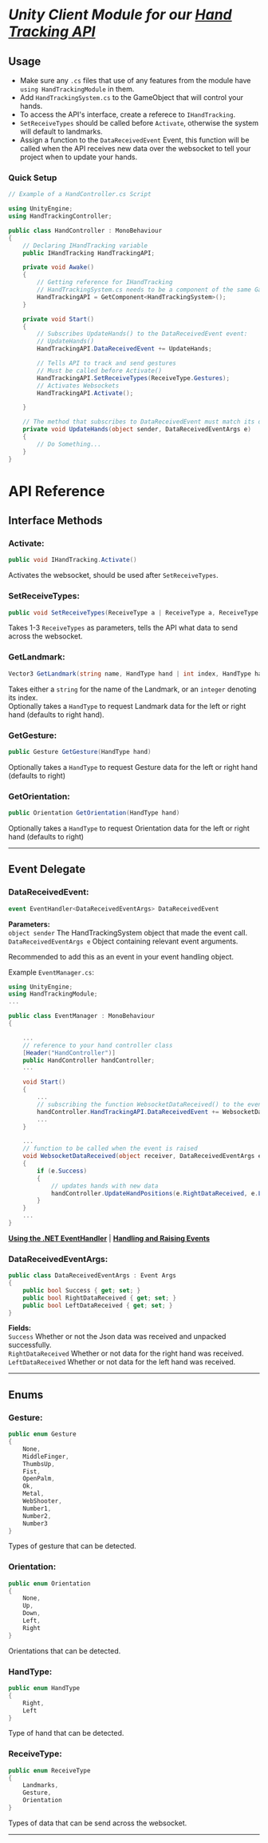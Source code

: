 # _*Unity Client Module for our [Hand Tracking API](https://github.com/Lady-Synestia/Hand-Tracking-API/)*_

## Usage

- Make sure any `.cs` files that use of any features from the module have `using HandTrackingModule` in them.
- Add `HandTrackingSystem.cs` to the GameObject that will control your hands.
- To access the API's interface, create a referece to `IHandTracking`.
- `SetReceiveTypes` should be called before `Activate`, otherwise the system will default to landmarks.
- Assign a function to the `DataReceivedEvent` Event, this function will be called when the API receives new data over the websocket to tell your project when to update your hands.

### Quick Setup

```cs
// Example of a HandController.cs Script

using UnityEngine;
using HandTrackingController;

public class HandController : MonoBehaviour
{
    // Declaring IHandTracking variable
    public IHandTracking HandTrackingAPI;

    private void Awake()
    {
        // Getting reference for IHandTracking
        // HandTrackingSystem.cs needs to be a component of the same GameObject as this script
        HandTrackingAPI = GetComponent<HandTrackingSystem>();
    }

    private void Start()
    {
        // Subscribes UpdateHands() to the DataReceivedEvent event: 
        // UpdateHands()
        HandTrackingAPI.DataReceivedEvent += UpdateHands;

        // Tells API to track and send gestures
        // Must be called before Activate()
        HandTrackingAPI.SetReceiveTypes(ReceiveType.Gestures);
        // Activates Websockets
        HandTrackingAPI.Activate();

    }

    // The method that subscribes to DataReceivedEvent must match its definition
    private void UpdateHands(object sender, DataReceivedEventArgs e)
    {
        // Do Something...
    }
}
```

# API Reference

## Interface Methods

### Activate:

```cs
public void IHandTracking.Activate()
```

Activates the websocket, should be used after `SetReceiveTypes`.

### SetReceiveTypes:

```cs
public void SetReceiveTypes(ReceiveType a | ReceiveType a, ReceiveType b |  ReceiveType a, ReceiveType b, ReceiveType c)
```

Takes 1-3 `ReceiveTypes` as parameters, tells the API what data to send across the websocket.

### GetLandmark:

```cs
Vector3 GetLandmark(string name, HandType hand | int index, HandType hand)
```

Takes either a `string` for the name of the Landmark, or an `integer` denoting its index.\
Optionally takes a `HandType` to request Landmark data for the left or right hand (defaults to right hand).

### GetGesture:

```cs
public Gesture GetGesture(HandType hand)
```

Optionally takes a `HandType` to request Gesture data for the left or right hand (defaults to right)

### GetOrientation:

```cs
public Orientation GetOrientation(HandType hand)
```

Optionally takes a `HandType` to request Orientation data for the left or right hand (defaults to right)

---

## Event Delegate

### DataReceivedEvent:

```cs
event EventHandler<DataReceivedEventArgs> DataReceivedEvent
```

**Parameters:**\
`object sender` The HandTrackingSystem object that made the event call.\
`DataReceivedEventArgs e` Object containing relevant event arguments.

Recommended to add this as an event in your event handling object.

Example `EventManager.cs`:
```cs
using UnityEngine;
using HandTrackingModule;
...

public class EventManager : MonoBehaviour
{

    ...
    // reference to your hand controller class
    [Header("HandController")]
    public HandController handController;
    ...

    void Start()
    {
        ...
        // subscribing the function WebsocketDataReceived() to the event
        handController.HandTrackingAPI.DataReceivedEvent += WebsocketDataReceived;
        ...
    }

    ...
    // function to be called when the event is raised
    void WebsocketDataReceived(object receiver, DataReceivedEventArgs e)
    {
        if (e.Success)
        {   
            // updates hands with new data
            handController.UpdateHandPositions(e.RightDataReceived, e.LeftDataReceived);
        }
    }
    ...
}
```


[**Using the .NET EventHandler**](https://learn.microsoft.com/en-us/dotnet/api/system.eventhandler?view=net-9.0) | [**Handling and Raising Events**](https://learn.microsoft.com/en-us/dotnet/standard/events/)

### DataReceivedEventArgs:

```cs
public class DataReceivedEventArgs : Event Args
{
    public bool Success { get; set; }
    public bool RightDataReceived { get; set; }
    public bool LeftDataReceived { get; set; }
}
```

**Fields:**\
`Success` Whether or not the Json data was received and unpacked successfully.\
`RightDataReceived` Whether or not data for the right hand was received.\
`LeftDataReceived` Whether or not data for the left hand was received.

---

## Enums

### Gesture:

```cs
public enum Gesture
{
    None,
    MiddleFinger,
    ThumbsUp,
    Fist,
    OpenPalm,
    Ok,
    Metal,
    WebShooter,
    Number1,
    Number2,
    Number3
}
```

Types of gesture that can be detected.

### Orientation:

```cs
public enum Orientation
{
    None,
    Up,
    Down,
    Left,
    Right
}
```

Orientations that can be detected.

### HandType:

```cs
public enum HandType
{
    Right,
    Left
}
```

Type of hand that can be detected.

### ReceiveType:

```cs
public enum ReceiveType
{
    Landmarks,
    Gesture,
    Orientation
}
```

Types of data that can be send across the websocket.

---
